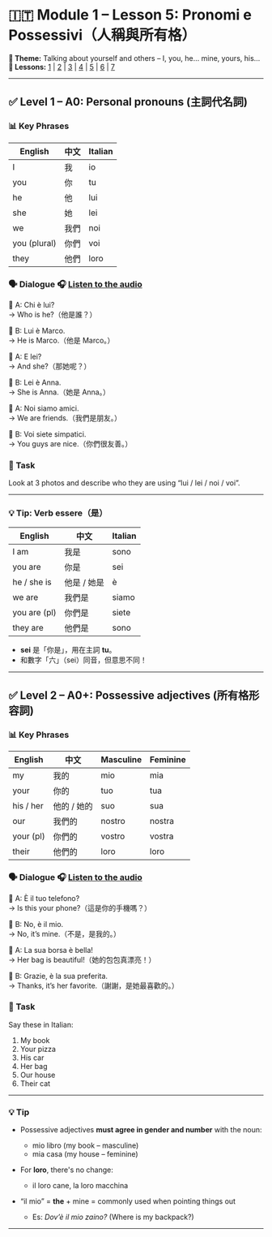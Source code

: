 # 🇮🇹 Module 1 – Lesson 5: Pronomi e Possessivi（人稱與所有格）

**📘 Theme:** Talking about yourself and others – I, you, he… mine, yours, his…  
**🌠 Lessons:** [1](lesson1.md) | [2](lesson2.md) | [3](lesson3.md) | [4](lesson4.md) | [5](lesson5.md) | [6](lesson6.md) | [7](lesson7.md)

---

## ✅ Level 1 – A0: Personal pronouns (主詞代名詞)

### 📊 Key Phrases

| English | 中文 | Italian |
|---------|------|---------|
| I       | 我   | io      |
| you     | 你   | tu      |
| he      | 他   | lui     |
| she     | 她   | lei     |
| we      | 我們 | noi     |
| you (plural) | 你們 | voi     |
| they    | 他們 | loro    |

### 🗣️ Dialogue 🎧 [Listen to the audio](./audio/lesson5_1.mp3)

👩 A: Chi è lui?  
→ Who is he?（他是誰？）

👨 B: Lui è Marco.  
→ He is Marco.（他是 Marco。）

👩 A: E lei?  
→ And she?（那她呢？）

👨 B: Lei è Anna.  
→ She is Anna.（她是 Anna。）

👩 A: Noi siamo amici.  
→ We are friends.（我們是朋友。）

👨 B: Voi siete simpatici.  
→ You guys are nice.（你們很友善。）

### 🌟 Task
Look at 3 photos and describe who they are using “lui / lei / noi / voi”.

---

### 💡 Tip: Verb **essere**（是）

| English      | 中文     | Italian |
|--------------|----------|---------|
| I am         | 我是     | sono    |
| you are      | 你是     | sei     |
| he / she is  | 他是 / 她是 | è       |
| we are       | 我們是   | siamo   |
| you are (pl) | 你們是   | siete   |
| they are     | 他們是   | sono    |

- **sei** 是「你是」，用在主詞 **tu**。
- 和數字「六」（sei）同音，但意思不同！

---

## ✅ Level 2 – A0+: Possessive adjectives (所有格形容詞)

### 📊 Key Phrases

| English     | 中文     | Masculine | Feminine |
|-------------|----------|-----------|----------|
| my          | 我的     | mio       | mia      |
| your        | 你的     | tuo       | tua      |
| his / her   | 他的 / 她的 | suo       | sua      |
| our         | 我們的   | nostro    | nostra   |
| your (pl)   | 你們的   | vostro    | vostra   |
| their       | 他們的   | loro      | loro     |

### 🗣️ Dialogue 🎧 [Listen to the audio](./audio/lesson5_2.mp3)

👩 A: È il tuo telefono?  
→ Is this your phone?（這是你的手機嗎？）

👨 B: No, è il mio.  
→ No, it’s mine.（不是，是我的。）

👩 A: La sua borsa è bella!  
→ Her bag is beautiful!（她的包包真漂亮！）

👨 B: Grazie, è la sua preferita.  
→ Thanks, it’s her favorite.（謝謝，是她最喜歡的。）

### 🌟 Task
Say these in Italian:
1. My book  
2. Your pizza  
3. His car  
4. Her bag  
5. Our house  
6. Their cat

---

### 💡 Tip

- Possessive adjectives **must agree in gender and number** with the noun:
  - mio libro (my book – masculine)
  - mia casa (my house – feminine)
- For **loro**, there's no change:  
  - il loro cane, la loro macchina

- “il mio” = **the** + mine = commonly used when pointing things out  
  - Es: *Dov’è il mio zaino?* (Where is my backpack?)

---
